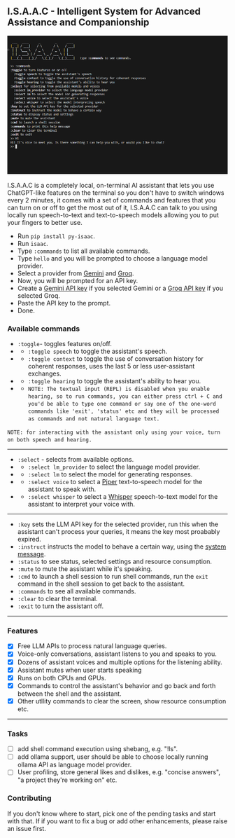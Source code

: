 ## I.S.A.A.C - Intelligent System for Advanced Assistance and Companionship

![Demo Image](https://github.com/n1teshy/py-isaac/blob/main/images/1.png)

I.S.A.A.C is a completely local, on-terminal AI assistant that lets you use ChatGPT-like features on the terminal so you don't have to switch windows every 2 minutes, it comes with a set of commands and features that you can turn on or off to get the most out of it, I.S.A.A.C can talk to you using locally run speech-to-text and text-to-speech models allowing you to put your fingers to better use.

- Run `pip install py-isaac`.
- Run `isaac`.
- Type `:commands` to list all available commands.
- Type `hello` and you will be prompted to choose a language model provider.
- Select a provider from [Gemini](https://gemini.google.com/) and [Groq](https://console.groq.com/).
- Now, you will be prompted for an API key.
- Create a [Gemini API key](https://ai.google.dev/gemini-api/docs/api-key) if you selected Gemini or a [Groq API key](https://console.groq.com/keys) if you selected Groq.
- Paste the API key to the prompt.
- Done.

### Available commands

- `:toggle`- toggles features on/off.
- - `:toggle speech` to toggle the assistant's speech.
- - `:toggle context` to toggle the use of conversation history for coherent responses, uses the last 5 or less user-assistant exchanges.
- - `:toggle hearing` to toggle the assistant's ability to hear you.
- - `NOTE: The textual input (REPL) is disabled when you enable hearing, so to run commands, you can either press ctrl + C and you'd be able to type one command or say one of the one-word commands like 'exit', 'status' etc and they will be processed as commands and not natural language text.`

`NOTE: for interacting with the assistant only using your voice, turn on both speech and hearing.`

---

- `:select` - selects from available options.
- - `:select lm_provider` to select the language model provider.
- - `:select lm` to select the model for generating responses.
- - `:select voice` to select a [Piper](https://github.com/rhasspy/piper) text-to-speech model for the assistant to speak with.
- - `:select whisper` to select a [Whisper](https://github.com/openai/whisper) speech-to-text model for the assistant to interpret your voice with.

---

- `:key` sets the LLM API key for the selected provider, run this when the assistant can't process your queries, it means the key most proabably expired.
- `:instruct` instructs the model to behave a certain way, using the [system message](https://promptmetheus.com/resources/llm-knowledge-base/system-message).
- `:status` to see status, selected settings and resource consumption.
- `:mute` to mute the assistant while it's speaking.
- `:cmd` to launch a shell session to run shell commands, run the `exit` command in the shell session to get back to the assistant.
- `:commands` to see all available commands.
- `:clear` to clear the terminal.
- `:exit` to turn the assistant off.

---

### Features

- [x] Free LLM APIs to process natural language queries.
- [x] Voice-only conversations, assistant listens to you and speaks to you.
- [x] Dozens of assistant voices and multiple options for the listening ability.
- [x] Assistant mutes when user starts speaking
- [x] Runs on both CPUs and GPUs.
- [x] Commands to control the assistant's behavior and go back and forth between the shell and the assistant.
- [x] Other utllity commands to clear the screen, show resource consumption etc.

---

### Tasks

- [ ] add shell command execution using shebang, e.g. "!ls".
- [ ] add ollama support, user should be able to choose locally running ollama API as language model provider.
- [ ] User profiling, store general likes and dislikes, e.g. "concise answers", "a project they're working on" etc.

### Contributing

If you don't know where to start, pick one of the pending tasks and start with that. If if you want to fix a bug or add other enhancements, please raise an issue first.
